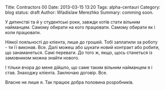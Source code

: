 Title: Contractors 00
Date: 2013-03-15 13:20
Tags: alpha-centauri
Category: blog
status: draft
Author: Wladislaw Merezhko
Summary: comming soon.

У дитинстві та й у студентські роки, завжди хотів стати вільним найманцем. Самому обирати на кого працювати. Самому обирати як і коли працювати. 

Ніякої лояльності до кліента, лише до грошей. Тобі заплатили за роботу - ти її виконав. Все. Далі можеш або шукати новий контракт або робити, що занаманеться. Самі переваги. До того ж, якщо, щось станеться із замовником можна знайти нового.

І тільки вчора до мене дійшло, що саме таким вільним найманцем я і став. Знаходжу кліента. Заключаю договір. Все.

Власне не лише я. Так працює добра половина розробників. 
